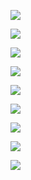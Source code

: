 ![](https://github.com/PRz-classes/2017-bdio-l08-kreacja-pomyslow/blob/master/od_zarzadzania/wizualizacje/profil%20administratora/1.png)

![](https://github.com/PRz-classes/2017-bdio-l08-kreacja-pomyslow/blob/master/od_zarzadzania/wizualizacje/profil%20administratora/2.png)

![](https://github.com/PRz-classes/2017-bdio-l08-kreacja-pomyslow/blob/master/od_zarzadzania/wizualizacje/profil%20administratora/3.png)

![](https://github.com/PRz-classes/2017-bdio-l08-kreacja-pomyslow/blob/master/od_zarzadzania/wizualizacje/profil%20administratora/4.png)

![](https://github.com/PRz-classes/2017-bdio-l08-kreacja-pomyslow/blob/master/od_zarzadzania/wizualizacje/profil%20administratora/5.png)

![](https://github.com/PRz-classes/2017-bdio-l08-kreacja-pomyslow/blob/master/od_zarzadzania/wizualizacje/profil%20administratora/6.png)

![](https://github.com/PRz-classes/2017-bdio-l08-kreacja-pomyslow/blob/master/od_zarzadzania/wizualizacje/profil%20administratora/7.png)

![](https://github.com/PRz-classes/2017-bdio-l08-kreacja-pomyslow/blob/master/od_zarzadzania/wizualizacje/profil%20administratora/8.png)

![](https://github.com/PRz-classes/2017-bdio-l08-kreacja-pomyslow/blob/master/od_zarzadzania/wizualizacje/profil%20administratora/8%20-%20Kopia.png)